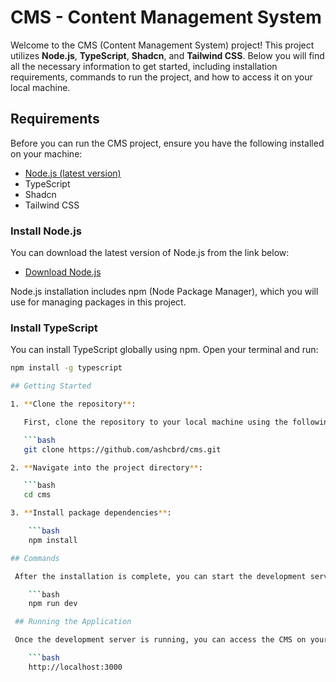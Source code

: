 # CMS - Content Management System

Welcome to the CMS (Content Management System) project! This project utilizes **Node.js**, **TypeScript**, **Shadcn**, and **Tailwind CSS**. Below you will find all the necessary information to get started, including installation requirements, commands to run the project, and how to access it on your local machine.

## Requirements

Before you can run the CMS project, ensure you have the following installed on your machine:

- [Node.js (latest version)](https://nodejs.org/en/download/)
- TypeScript
- Shadcn
- Tailwind CSS

### Install Node.js

You can download the latest version of Node.js from the link below:

- [Download Node.js](https://nodejs.org/en/download/)

Node.js installation includes npm (Node Package Manager), which you will use for managing packages in this project.

### Install TypeScript

You can install TypeScript globally using npm. Open your terminal and run:

````bash
npm install -g typescript

## Getting Started

1. **Clone the repository**:

   First, clone the repository to your local machine using the following command:

   ```bash
   git clone https://github.com/ashcbrd/cms.git

2. **Navigate into the project directory**:

   ```bash
   cd cms

3. **Install package dependencies**:

    ```bash
    npm install

## Commands

 After the installation is complete, you can start the development server using the following command:

    ```bash
    npm run dev

 ## Running the Application

 Once the development server is running, you can access the CMS on your local machine at:

    ```bash
    http://localhost:3000
````
